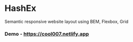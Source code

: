# HashEx

Semantic responsive website layout using BEM, Flexbox, Grid

### Demo - <https://cool007.netlify.app>
